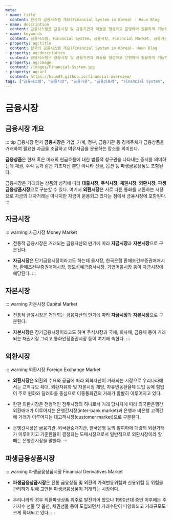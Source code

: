 ```yaml
---
meta:
- name: title
  content: 한국의 금융시스템 개요(Financial System in Korea) - Haun Blog
- name: description
  content: 금융시스템은 금융시장 및 금융기관과 이들을 형성하고 운영하며 원활하게 기능하도록 하는 법규와 관행, 지급결제시스템 등 금융인프라를 모두 포괄하는 개념이다
- name: keywords
  content: 금융시스템, Financial System, 금융시장, Financial Market, 금융기관, Financial Institution, 금융인프라, Financial Infrastructure
- property: og:title
  content: 한국의 금융시스템 개요(Financial System in Korea)- Haun Blog
- property: og:description
  content: 금융시스템은 금융시장 및 금융기관과 이들을 형성하고 운영하며 원활하게 기능하도록 하는 법규와 관행, 지급결제시스템 등 금융인프라를 모두 포괄하는 개념이다
- property: og:image
  content: /images/Financial-System.jpg
- property: og:url
  content: https://haun84.github.io/financial-overview/
tags: ["금융시스템", "금융시장", "금융기관", "금융인프라", "Financial System", "Financial Market", "Financial Institution", "Financial Infrastructure"]
---
```


# 금융시장

## 금융시장 개요

::: tip 금융시장
먼저 **금융시장**은 기업, 가계, 정부, 금융기관 등 경제주체가 금융상품을 거래하여 필요한 자금을 조달하고 여유자금을 운용하는 장소를 의미한다.
  
**금융상품**은 현재 혹은 미래의 현금흐름에 대한 법률적 청구권을 나타내는 증서를 의미하는데 채권, 주식 등과 같은 기초자산 뿐만 아니라 선물, 옵션 등 파생금융상품도 포함된다.
  
금융시장은 거래되는 상품의 성격에 따라 **대출시장**, **주식시장**, **채권시장**, **외환시장**, **파생금융상품시장**으로 구분할 수 있다. 여기서 **외환시장**은 서로 다른 통화를 교환하는 시장으로 자금의 대차거래는 아니지만 자금이 운용되고 있다는 점에서 금융시장에 포함된다.
:::


## 자금시장

::: warning 자금시장 Money Market
* 전통적 금융시장은 거래되는 금융자산의 만기에 따라 **자금시장**과 **자본시장**으로 구분된다.
  
* **자금시장**은 단기금융시장이라고도 하는데 콜시장, 한국은행 환매조건부증권매매시장, 환매조건부증권매매시장, 양도성예금증서시장, 기업어음시장 등이 자금시장에 해당된다.
:::

## 자본시장

::: warning 자본시장 Capital Market
* 전통적 금융시장은 거래되는 금융자산의 만기에 따라 **자금시장**과 **자본시장**으로 구분된다.
  
* **자본시장**은 장기금융시장이라고도 하며 주식시장과 국채, 회사채, 금융채 등이 거래되는 채권시장 그리고 통화안정증권시장 등이 여기에 속한다.
:::

## 외환시장

::: warning 외환시장 Foreign Exchange Market
* **외환시장**은 외환의 수요와 공급에 따라 외화자산이 거래되는 시장으로 우리나라에서는 교역규모 확대, 외환자유화 및 자본시장 개방, 자유변동환율제 도입 등에 힘입어 주로 원화와 달러화를 중심으로 이종통화간의 거래가 활발히 이루어지고 있다.
  
* 한편 외환시장은 전형적인 점두시장의 하나로서 거래 당사자에 따라 외국환은행간 외환매매가 이루어지는 은행간시장(inter-bank market)과 은행과 비은행 고객간에 거래가 이루어지는 대고객시장(customer market)으로 구분된다.
  
* 은행간시장은 금융기관, 외국환중개기관, 한국은행 등의 참여하에 대량의 외환거래가 이루어지고 기준환율이 결정되는 도매시장으로서 일반적으로 외환시장이라 할 때는 은행간시장을 말한다.
:::

## 파생금융상품시장

::: warning 파생금융상품시장 Financial Derivatives Market
* **파생금융상품시장**은 전통 금융상품 및 외환의 가격변동위험과 신용위험 등 위험을 관리하기 위해 고안된 파생금융상품이 거래되는 시장이다.
  
* 우리나라의 경우 외환파생상품 위주로 발전되어 왔으나 1990년대 중반 이후에는 주가지수 선물 및 옵션, 채권선물 등이 도입되면서 거래수단이 다양화되고 거래규모도 크게 확대되고 있다.
:::
